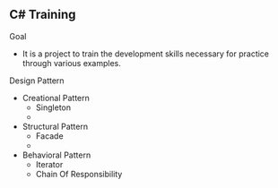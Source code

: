 ## C# Training

Goal
* It is a project to train the development skills necessary for practice through various examples.

Design Pattern
 * Creational Pattern
    - Singleton
    - 
 * Structural Pattern
    - Facade
    - 
 * Behavioral Pattern
    - Iterator
    - Chain Of Responsibility
